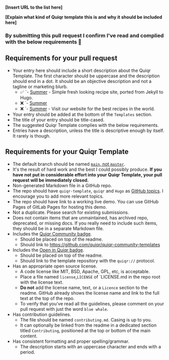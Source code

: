 <!-- Congrats on creating an Quiqr Template! 🎉 -->

<!-- Please fill in the below placeholders -->

**[Insert URL to the list here]**

**[Explain what kind of Quiqr template this is and why it should be included here]**

### By submitting this pull request I confirm I've read and complied with the below requirements 🖖

## Requirements for your pull request

- Your entry here should include a short description about the Quiqr Template. The first character should be uppercase and the description should end in a dot. It should be an objective description and not a tagline or marketing blurb.
	- ✅ `- [Summer](https://github.com/mipmip/summer-qremix) - Simple fresh looking recipe site, ported from Jekyll to Hugo.
	- ❌ `- [Summer](https://github.com/mipmip/summer-qremix)
	- ❌ `- [Summer](https://github.com/mipmip/summer-qremix) - Visit our website for the best recipes in the world.
- Your entry should be added at the bottom of the `Templates` section.
- The title of your entry should be title-cased.
- The suggested Quiqr Template complies with the below requirements.
- Entries have a description, unless the title is descriptive enough by itself. It rarely is though.

## Requirements for your Quiqr Template

- The default branch should be named [`main`, not `master`](https://www.zdnet.com/article/github-to-replace-master-with-alternative-term-to-avoid-slavery-references/).
- It's the result of hard work and the best I could possibly produce.
	**If you have not put in considerable effort into your Quiqr Template, your pull request will be immediately closed.**
- Non-generated Markdown file in a GitHub repo.
- The repo should have `quiqr-template`, `quiqr` and `Hugo` as [GitHub topics](https://help.github.com/articles/about-topics). I encourage you to add more relevant topics.
- The repo should have link to a working live demo. You can use GitHub Pages of GitLab Pages for hosting this demo.
- Not a duplicate. Please search for existing submissions.
- Does not contain items that are unmaintained, has archived repo, deprecated, or missing docs. If you really need to include such items, they should be in a separate Markdown file.
- Includes the [Quiqr Community badge](https://github.com/quiqr/quiqr-community-templates/blob/main/badges.md#quiqr-community-badge).
	- Should be placed on top of the readme.
	- Should link to https://github.com/quiqr/quiqr-community-templates
- Includes the [Open in Quiqr badge](https://github.com/quiqr/quiqr-community-templates/blob/main/badges.md#open-in-quiqr-badge).
	- Should be placed on top of the readme.
	- Should link to the template repository with the `quiqr://` protocol.
- Has an appropriate open source license.
	- A code license like MIT, BSD, Apache, GPL, etc, is acceptable.
	- Place a file named `license`,`LICENSE` of `LICENSE.md in the repo root with the license text.
	- **Do not** add the license name, text, or a `Licence` section to the readme. GitHub already shows the license name and link to the full text at the top of the repo.
	- To verify that you've read all the guidelines, please comment on your pull request with just the word `blue whale`.
- Has contribution guidelines.
	- The file should be named `contributing.md`. Casing is up to you.
	- It can optionally be linked from the readme in a dedicated section titled `Contributing`, positioned at the top or bottom of the main content.
- Has consistent formatting and proper spelling/grammar.
	- The description starts with an uppercase character and ends with a period.
